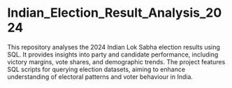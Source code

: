 # Indian_Election_Result_Analysis_2024
This repository analyses the 2024 Indian Lok Sabha election results using SQL. It provides insights into party and candidate performance, including victory margins, vote shares, and demographic trends. The project features SQL scripts for querying election datasets, aiming to enhance understanding of electoral patterns and voter behaviour in India.
